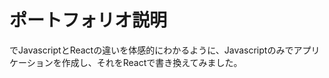 
<!DOCTYPE html>
<html lang="en">
<head>
    <meta charset="UTF-8">
    <meta http-equiv="X-UA-Compatible" content="IE=edge">
    <meta name="viewport" content="width=device-width, initial-scale=1.0">
</head>
<body>
  <h1 dir="auto">ポートフォリオ説明</h1>
    <p>でJavascriptとReactの違いを体感的にわかるように、Javascriptのみでアプリケーションを作成し、それをReactで書き換えてみました。</p>
</body>
</html>
